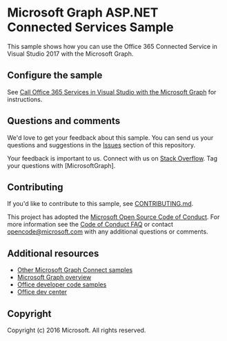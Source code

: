 # Microsoft Graph ASP.NET Connected Services Sample

This sample shows how you can use the Office 365 Connected Service in Visual Studio 2017 with the Microsoft Graph.

## Configure the sample

See [Call Office 365 Services in Visual Studio with the Microsoft Graph](https://developer.microsoft.com/en-us/graph/get-started/office-365-connected-services) for instructions.


## Questions and comments

We'd love to get your feedback about this sample. You can send us your questions and suggestions in the [Issues](https://github.com/microsoftgraph/aspnet-connect-sample/issues) section of this repository.

Your feedback is important to us. Connect with us on [Stack Overflow](http://stackoverflow.com/questions/tagged/microsoftgraph). Tag your questions with [MicrosoftGraph].

## Contributing ##

If you'd like to contribute to this sample, see [CONTRIBUTING.md](CONTRIBUTING.md).

This project has adopted the [Microsoft Open Source Code of Conduct](https://opensource.microsoft.com/codeofconduct/). For more information see the [Code of Conduct FAQ](https://opensource.microsoft.com/codeofconduct/faq/) or contact [opencode@microsoft.com](mailto:opencode@microsoft.com) with any additional questions or comments.

## Additional resources

- [Other Microsoft Graph Connect samples](https://github.com/MicrosoftGraph?utf8=%E2%9C%93&query=-Connect)
- [Microsoft Graph overview](http://graph.microsoft.io)
- [Office developer code samples](http://dev.office.com/code-samples)
- [Office dev center](http://dev.office.com/)

## Copyright
Copyright (c) 2016 Microsoft. All rights reserved.




